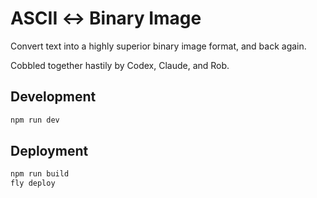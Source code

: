 # ASCII ↔ Binary Image

Convert text into a highly superior binary image format, and back again.

Cobbled together hastily by Codex, Claude, and Rob.

## Development

```bash
npm run dev
```

## Deployment

```bash
npm run build
fly deploy
```